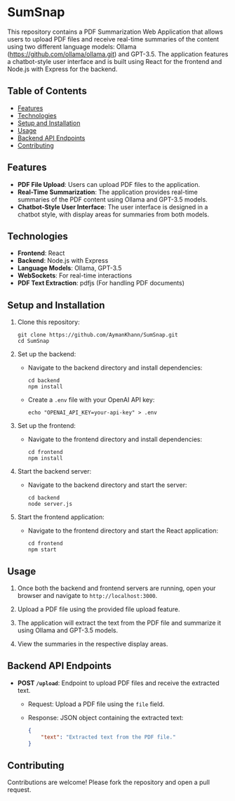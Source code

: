 # SumSnap

This repository contains a PDF Summarization Web Application that allows users to upload PDF files and receive real-time summaries of the content using two different language models: Ollama (https://github.com/ollama/ollama.git) and GPT-3.5. The application features a chatbot-style user interface and is built using React for the frontend and Node.js with Express for the backend.

## Table of Contents

- [Features](#features)
- [Technologies](#technologies)
- [Setup and Installation](#setup-and-installation)
- [Usage](#usage)
- [Backend API Endpoints](#backend-api-endpoints)
- [Contributing](#contributing)

## Features

- **PDF File Upload**: Users can upload PDF files to the application.
- **Real-Time Summarization**: The application provides real-time summaries of the PDF content using Ollama and GPT-3.5 models.
- **Chatbot-Style User Interface**: The user interface is designed in a chatbot style, with display areas for summaries from both models.

## Technologies

- **Frontend**: React
- **Backend**: Node.js with Express
- **Language Models**: Ollama, GPT-3.5
- **WebSockets**: For real-time interactions
- **PDF Text Extraction**: pdfjs (For handling PDF documents)

## Setup and Installation

1. Clone this repository:

    ```shell
    git clone https://github.com/AymanKhann/SumSnap.git
    cd SumSnap
    ```

2. Set up the backend:

    - Navigate to the backend directory and install dependencies:
    
        ```shell
        cd backend
        npm install
        ```

    - Create a `.env` file with your OpenAI API key:

        ```shell
        echo "OPENAI_API_KEY=your-api-key" > .env
        ```

3. Set up the frontend:

    - Navigate to the frontend directory and install dependencies:
    
        ```shell
        cd frontend
        npm install
        ```

4. Start the backend server:

    - Navigate to the backend directory and start the server:
    
        ```shell
        cd backend
        node server.js
        ```

5. Start the frontend application:

    - Navigate to the frontend directory and start the React application:
    
        ```shell
        cd frontend
        npm start
        ```

## Usage

1. Once both the backend and frontend servers are running, open your browser and navigate to `http://localhost:3000`.

2. Upload a PDF file using the provided file upload feature.

3. The application will extract the text from the PDF file and summarize it using Ollama and GPT-3.5 models.

4. View the summaries in the respective display areas.

## Backend API Endpoints

- **POST `/upload`**: Endpoint to upload PDF files and receive the extracted text.

    - Request: Upload a PDF file using the `file` field.

    - Response: JSON object containing the extracted text:

        ```json
        {
            "text": "Extracted text from the PDF file."
        }
        ```

## Contributing

Contributions are welcome! Please fork the repository and open a pull request.

